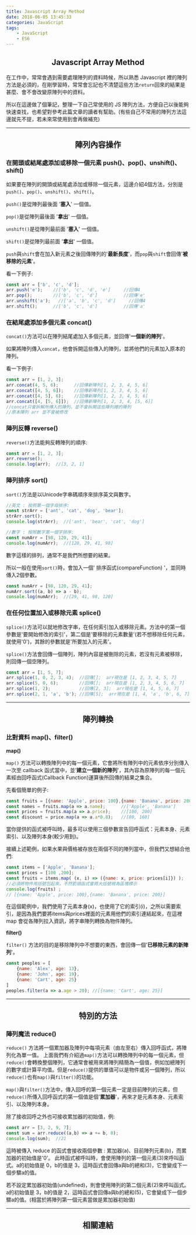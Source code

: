 ```yaml
---
title: Javascript Array Method
date: 2018-06-05 13:45:33
categories: JavaScript
tags: 
    - JavaScript
    - ES6
---
```



## <center>Javascript Array Method</center>
在工作中，常常會遇到需要處理陣列的資料時候，所以熟悉 Javascript 裡的陣列方法是必須的，在剛學習時，常常會忘記也不清楚這些方法`return`回來的結果是甚麼、會不會改變原陣列中的資料。  

所以在這邊做了個筆記，整理一下自己常使用的 JS 陣列方法，方便自己以後能夠快速查找，也希望對參考此篇文章的讀者有幫助。(有些自己不常用的陣列方法這邊就先不提，若未來常使用到會再做補充)

---

## <center> 陣列內容操作</center>

### 在開頭或結尾處添加或移除一個元素 push()、pop()、unshift()、shift()


如果要在陣列的開頭或結尾處添加或移除一個元素，這邊介紹4個方法，分別是`push()`、`pop()`、`unshift()`、`shift()`。

`push()`是從陣列最後面 '**塞入**' 一個值。

`pop()`是從陣列最後面 '**拿出**' 一個值。

`unshift()`是從陣列最前面 '**塞入**' 一個值。

`shift()`是從陣列最前面 '**拿出**' 一個值。

`push`與`shift`會在加入新元素之後回傳陣列的'**最新長度**'，而`pop`與`shift`會回傳'**被移除的元素**'。    

看一下例子:
```js
const arr = ['b', 'c', 'd'];
arr.push('e');    //['b', 'c', 'd', 'e']     //回傳4
arr.pop();        //['b', 'c', 'd']          //回傳'e'
arr.unshift('a');   //['a', 'b', 'c', 'd']     //回傳4
arr.shift();      //['b', 'c', 'd']          //回傳'a'
```

### 在結尾處添加多個元素 concat()


`concat()`方法可以在陣列結尾處加入多個元素，並回傳'**一個新的陣列**'。

如果將陣列傳入`concat`，他會拆開這些傳入的陣列，並將他們的元素加入原本的陣列。

看一下例子:
```js
const arr = [1, 2, 3];
arr.concat(4, 5, 6);      //回傳新陣列[1, 2, 3, 4, 5, 6]
arr.concat([4, 5, 6]);    //回傳新陣列[1, 2, 3, 4, 5, 6]
arr.concat([4, 5], 6);    //回傳新陣列[1, 2, 3, 4, 5, 6]
arr.concat([4, [5, 6]]);  //回傳新陣列[1, 2, 3, 4, [5, 6]]
//concat只會拆解所傳入的陣列，並不會拆開這些陣列裡的陣列
//原本陣列 arr 並不會被修改
```

### 陣列反轉 reverse()


`reverse()`方法能夠反轉陣列的順序:
```js
const arr = [1, 2, 3];
arr.reverse();   
console.log(arr);  //[3, 2, 1]
```

### 陣列排序 sort()


`sort()`方法是以Unicode字串碼順序來排序英文與數字。

```js
//英文 : 按照第一個字母排序:
const strArr = ['ant', 'cat', 'dog', 'bear'];
strArr.sort();
console.log(strArr);  //['ant', 'bear', 'cat', 'dog']

//數字 : 按照數字第一個字排序:
const numArr = [98, 120, 29, 41];
console.log(numArr);  //[120, 29, 41, 98]
```

數字這樣的排列，通常不是我們所想要的結果。

所以一般在使用`sort()`時，會加入一個' 排序函式(compareFunction) '，並同時傳入2個參數。

```js
const numArr = [98, 120, 29, 41];
numArr.sort((a, b) => a - b);
console.log(numArr);  //[29, 41, 98, 120]
```

### 在任何位置加入或移除元素 splice()


`splice()`方法可以就地修改字串，在任何索引加入或移除元素。方法中的第一個參數是'要開始修改的索引'，第二個是'要移除的元素數量'(若不想移除任何元素，就使用'0')，其餘的參數就是'所要加入的元素'。

`splice()`方法會回傳一個陣列，陣列內容是被刪除的元素，若沒有元素被移除，則回傳一個空陣列。

```js
const arr = [1, 5, 7];      
arr.splice(1, 0, 2, 3, 4);  //回傳[];  arr現在是 [1, 2, 3, 4, 5, 7]
arr.splice(5, 0, 6);        //回傳[];  arr現在是 [1, 2, 3, 4, 5, 6, 7]
arr.splice(1, 2);           //回傳[2, 3];  arr現在是 [1, 4, 5, 6, 7]
arr.splice(2, 1, 'a', 'b'); //回傳[5];  arr現在是 [1, 4, 'a', 'b', 6, 7]
```

---

## <center> 陣列轉換 </center>

### 比對資料 map()、filter()

**map()**

`map()` 方法可以轉換陣列中的每一個元素，它會將所有陣列中的元素依序分別傳入一次至 callback 函式當中，並'**建立一個新的陣列**'，其內容為原陣列的每一個元素經由回呼函式(Callback Function)運算後所回傳的結果之集合。

先看個簡單的例子:
```js
const fruits = [{name: 'Apple', price: 100},{name: 'Banana', price: 200}];
const names = fruits.map(a => a.name);      //['Apple', 'Banana']
const prices = fruits.map(a => a.price);    //[100, 200]
const discount = price.map(a => a.a*0.8);   //[80, 160]
```
當你提供的函式被呼叫時，最多可以使用三個參數宣告回呼函式：元素本身、元素索引、以及陣列本身(較少用到)。

接續上述範例，如果水果與價格被存放在兩個不同的陣列當中，但我們又想結合他們:
```js
const items = ['Apple', 'Banana'];
const prices = [100 ,200];
const fruits = items.map( (x, i) => ({name: x, price: prices[i]}) );
//必須將物件用括號包起來，不然箭頭函式會將大括號視為區塊標示
console.log(fruits) ;
// [{name: 'Apple', price: 100},{name: 'Banana', price: 200}]
```
在這個範例中，我們使用了元素本身(x)，也使用了它的索引(i)，之所以需要索引，是因為我們要將items與prices裡面的元素用他們的索引連結起來，在這裡 map 會從各陣列拉入資訊，將字串陣列轉換為物件陣列。

**filter()**

`filter()` 方法的目的是移除陣列中不想要的東西，會回傳一個'**已移除元素的新陣列**'。
```js
const peoples = [
    {name: 'Alex', age: 13},
    {name: 'John', age: 19},
    {name: 'Cart', age: 25}
]
peoples.filter(a => a.age > 20); //[{name: 'Cart', age: 25}]
```

---

## <center> 特別的方法 </center>

### 陣列魔法 reduce()


`reduce()` 方法將一個累加器及陣列中每項元素（由左至右）傳入回呼函式，將陣列化為單一值。
上面我們有介紹過`map()`方法可以轉換陣列中的每一個元素，但`reduce()`會轉換整個陣列，它通常會被用來將陣列精簡為一個值，例如加總陣列的數字或計算平均值。但是`reduce()`提供的單值可以是物件或另一個陣列，所以`reduce()`也有`map()`與`filter()`的功能。

`map()`與`filter()`方法中，傳入回呼的第一個元素一定是目前陣列的元素，但`reduce()`所傳入回呼函式的第一個值是個'**累加器**'，再來才是元素本身、元素索引、以及陣列本身。

除了接收回呼之外也可接收累加器的初始值，例:
```js
const arr = [3, 2, 9, 7];
const sum = arr.reduce((a,b) => a += b, 0);
console.log(sum);  //21
```
這時被傳入 reduce 的函式會接收兩個參數 : 累加器(a)、目前陣列元素(b)，而累加器的初始值是'0'。
此時函式被呼叫時，會使用陣列的第一個元素(3)來呼叫函式。a的初始值是 0，b的值是 3，這時函式會回傳a與b的總和(3)，它會變成下一個步驟a的值。

若不設定累加器初始值(undefined)，則會使用陣列的第二個元素(2)來呼叫函式。a的初始值是 3，b的值是 2，這時函式會回傳a與b的總和(5)，它會變成下一個步驟a的值。(相當於將陣列第一個元素當做是累加器初始值)

---

## <center> 相關連結 </center>

